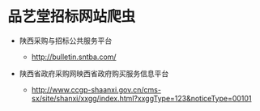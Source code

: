 # 品艺堂招标网站爬虫

- 陕西采购与招标公共服务平台
  - http://bulletin.sntba.com/

- 陕西省政府采购网映西省政府购买服务信息平台
  - http://www.ccgp-shaanxi.gov.cn/cms-sx/site/shanxi/xxgg/index.html?xxggType=123&noticeType=00101

